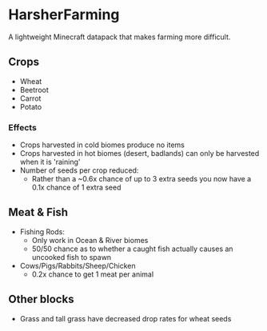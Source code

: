# HarsherFarming

A lightweight Minecraft datapack that makes farming more difficult.

## Crops

- Wheat
- Beetroot
- Carrot
- Potato


### Effects

- Crops harvested in cold biomes produce no items
- Crops harvested in hot biomes (desert, badlands) can only be harvested when it is 'raining'
- Number of seeds per crop reduced:
    - Rather than a ~0.6x chance of up to 3 extra seeds you now have a 0.1x chance of 1 extra seed 


## Meat & Fish

- Fishing Rods:
    - Only work in Ocean & River biomes
    - 50/50 chance as to whether a caught fish actually causes an uncooked fish to spawn
- Cows/Pigs/Rabbits/Sheep/Chicken
    - 0.2x chance to get 1 meat per animal


## Other blocks

- Grass and tall grass have decreased drop rates for wheat seeds